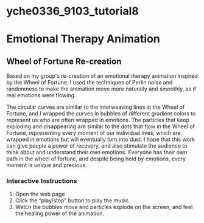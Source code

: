 # yche0336_9103_tutorial8
# Emotional Therapy Animation
## Wheel of Fortune Re-creation

Based on my group's re-creation of an emotional therapy animation inspired by the Wheel of Fortune, I used the techniques of Perlin noise and randomness to make the animation move more naturally and smoothly, as if real emotions were flowing.

The circular curves are similar to the interweaving lines in the Wheel of Fortune, and I wrapped the curves in bubbles of different gradient colors to represent us who are often wrapped in emotions. The particles that keep exploding and disappearing are similar to the dots that flow in the Wheel of Fortune, representing every moment of our individual lives, which are wrapped in emotions but will eventually turn into dust. I hope that this work can give people a power of recovery, and also stimulate the audience to think about and understand their own emotions. Everyone has their own path in the wheel of fortune, and despite being held by emotions, every moment is unique and precious.

### Interactive Instructions
1. Open the web page
2. Click the “play/stop” button to play the music.
3. Watch the bubbles move and particles explode on the screen, and feel the healing power of the animation.